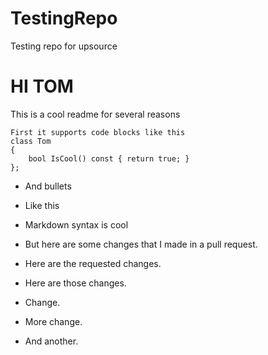 # TestingRepo
Testing repo for upsource

HI TOM
======

This is a cool readme for several reasons

    First it supports code blocks like this
    class Tom
    {
        bool IsCool() const { return true; }        
    };
    
* And bullets
* Like this
* Markdown syntax is cool

* But here are some changes that I made in a pull request.

* Here are the requested changes. 

* Here are those changes.

* Change.

* More change.

* And another.
